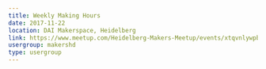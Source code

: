 ```yaml
---
title: Weekly Making Hours
date: 2017-11-22
location: DAI Makerspace, Heidelberg
link: https://www.meetup.com/Heidelberg-Makers-Meetup/events/xtqvnlywpbdc/
usergroup: makershd
type: usergroup
---
```

